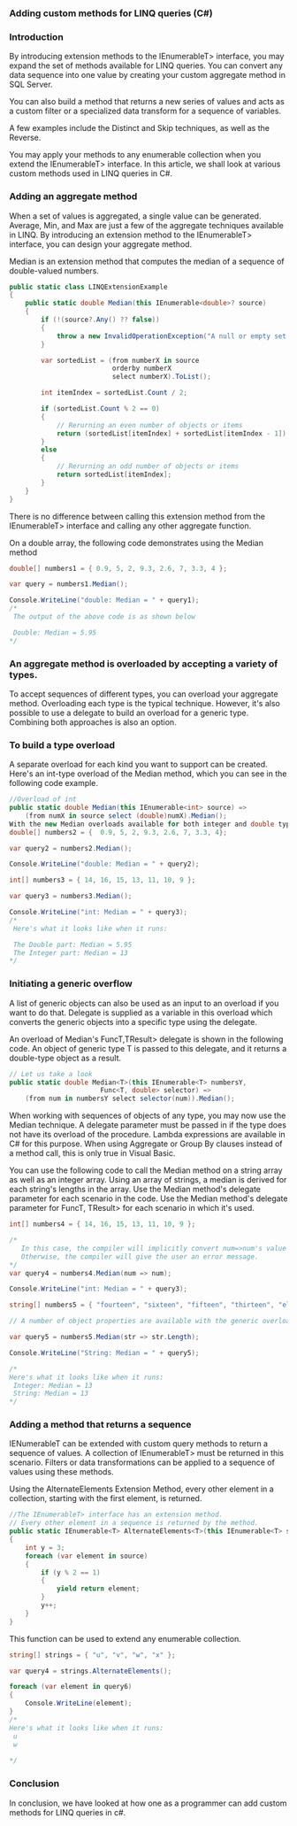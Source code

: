 ### Adding custom methods for LINQ queries (C#) 
### Introduction
By introducing extension methods to the IEnumerableT> interface, you may expand the set of methods available for LINQ queries. You can convert any data sequence into one value by creating your custom aggregate method in SQL Server. 

You can also build a method that returns a new series of values and acts as a custom filter or a specialized data transform for a sequence of variables. 

A few examples include the Distinct and Skip techniques, as well as the Reverse.

You may apply your methods to any enumerable collection when you extend the IEnumerableT> interface. In this article, we shall look at various custom methods used in LINQ queries in C#.
### Adding an aggregate method
When a set of values is aggregated, a single value can be generated. Average, Min, and Max are just a few of the aggregate techniques available in LINQ. By introducing an extension method to the IEnumerableT> interface, you can design your aggregate method.

Median is an extension method that computes the median of a sequence of double-valued numbers.
```c#
public static class LINQExtensionExample
{
    public static double Median(this IEnumerable<double>? source)
    {
        if (!(source?.Any() ?? false))
        {
            throw a new InvalidOperationException("A null or empty set cannot be used to compute the median..");
        }

        var sortedList = (from numberX in source
                          orderby numberX
                          select numberX).ToList();

        int itemIndex = sortedList.Count / 2;

        if (sortedList.Count % 2 == 0)
        {
            // Rerurning an even number of objects or items
            return (sortedList[itemIndex] + sortedList[itemIndex - 1]) / 2;
        }
        else
        {
            // Rerurning an odd number of objects or items
            return sortedList[itemIndex];
        }
    }
}
```
There is no difference between calling this extension method from the IEnumerableT> interface and calling any other aggregate function.

On a double array, the following code demonstrates using the Median method
```c#
double[] numbers1 = { 0.9, 5, 2, 9.3, 2.6, 7, 3.3, 4 };

var query = numbers1.Median();

Console.WriteLine("double: Median = " + query1);
/*
 The output of the above code is as shown below

 Double: Median = 5.95
*/
```
### An aggregate method is overloaded by accepting a variety of types.
To accept sequences of different types, you can overload your aggregate method. Overloading each type is the typical technique. However, it's also possible to use a delegate to build an overload for a generic type. Combining both approaches is also an option.
### To build a type overload
A separate overload for each kind you want to support can be created. Here's an int-type overload of the Median method, which you can see in the following code example.
```c#
//Overload of int
public static double Median(this IEnumerable<int> source) =>
    (from numX in source select (double)numX).Median();
With the new Median overloads available for both integer and double types, the following code shows how to use them:
double[] numbers2 = {  0.9, 5, 2, 9.3, 2.6, 7, 3.3, 4};

var query2 = numbers2.Median();

Console.WriteLine("double: Median = " + query2);

int[] numbers3 = { 14, 16, 15, 13, 11, 10, 9 };

var query3 = numbers3.Median();

Console.WriteLine("int: Median = " + query3);
/*
 Here's what it looks like when it runs:

 The Double part: Median = 5.95
 The Integer part: Median = 13
*/
```
### Initiating a generic overflow
A list of generic objects can also be used as an input to an overload if you want to do that. Delegate is supplied as a variable in this overload which converts the generic objects into a specific type using the delegate.

An overload of Median's FuncT,TResult> delegate is shown in the following code. An object of generic type T is passed to this delegate, and it returns a double-type object as a result.
```c#
// Let us take a look
public static double Median<T>(this IEnumerable<T> numbersY,
                       Func<T, double> selector) =>
    (from num in numbersY select selector(num)).Median();
```
When working with sequences of objects of any type, you may now use the Median technique. A delegate parameter must be passed in if the type does not have its overload of the procedure. Lambda expressions are available in C# for this purpose. When using Aggregate or Group By clauses instead of a method call, this is only true in Visual Basic.

You can use the following code to call the Median method on a string array as well as an integer array. Using an array of strings, a median is derived for each string's lengths in the array. Use the Median method's delegate parameter for each scenario in the code. Use the Median method's delegate parameter for FuncT, TResult> for each scenario in which it's used.
```c#
int[] numbers4 = { 14, 16, 15, 13, 11, 10, 9 };

/*
   In this case, the compiler will implicitly convert num=>num's value to double when you pass it as a parameter to the Median method.
   Otherwise, the compiler will give the user an error message.
*/
var query4 = numbers4.Median(num => num);

Console.WriteLine("int: Median = " + query3);

string[] numbers5 = { "fourteen", "sixteen", "fifteen", "thirteen", "eleven", "ten", "nine" };

// A number of object properties are available with the generic overload.

var query5 = numbers5.Median(str => str.Length);

Console.WriteLine("String: Median = " + query5);

/*
Here's what it looks like when it runs:
 Integer: Median = 13
 String: Median = 13
*/
```
### Adding a method that returns a sequence
IENumerableT can be extended with custom query methods to return a sequence of values. A collection of IEnumerableT> must be returned in this scenario. Filters or data transformations can be applied to a sequence of values using these methods.

Using the AlternateElements Extension Method, every other element in a collection, starting with the first element, is returned.
```c#
//The IEnumerableT> interface has an extension method.
// Every other element in a sequence is returned by the method.
public static IEnumerable<T> AlternateElements<T>(this IEnumerable<T> source)
{
    int y = 3;
    foreach (var element in source)
    {
        if (y % 2 == 1)
        {
            yield return element;
        }
        y++;
    }
}
```
This function can be used to extend any enumerable collection.
```c#
string[] strings = { "u", "v", "w", "x" };

var query4 = strings.AlternateElements();

foreach (var element in query6)
{
    Console.WriteLine(element);
}
/*
Here's what it looks like when it runs:
 u
 w
 
*/
```
### Conclusion
In conclusion, we have looked at how one as a programmer can add custom methods for LINQ queries in c#.
